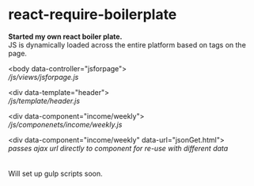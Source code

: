 # react-require-boilerplate

<strong>Started my own react boiler plate.</strong>
<br>
JS is dynamically loaded across the entire platform based on tags on the page.

&lt;body data-controller="jsforpage"><br>
<i>/js/views/jsforpage.js</i>

&lt;div data-template="header"><br>
<i>/js/template/header.js</i>
 
&lt;div data-component="income/weekly"><br>
<i>/js/componenets/income/weekly.js</i>

&lt;div data-component="income/weekly" data-url="jsonGet.html"><br>
<i>passes ajax url directly to component for re-use with different data</i>
<br><br><br>
Will set up gulp scripts soon.
